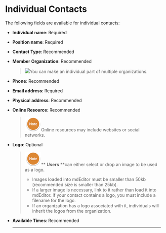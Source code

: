 # Individual Contacts

The following fields are available for individual contacts: 

* **Individual name**: Required
* **Position name**: Required
* **Contact Type**: Recommended
* **Member Organization**: Recommended
  > ![](blob:https://www.gitbook.com/5f70dbd0-c8cf-4fd5-a80a-f0eff2109184)You can make an individual part of multiple organizations.
* **Phone**: Recommended
* **Email address**: Required
* **Physical address**: Recommended
* **Online Resource**: Recommended
  > ![](/assets/NoteSmall.png)Online resources may include websites or social networks.
* **Logo**: Optional

  > ![](/assets/NoteSmall.png)** **Users** **can either select or drop an image to be used as a logo.
  >
  > *  Images loaded into mdEditor must be smaller than 50kb \(recommended size is smaller than 25kb\).
  >   *  If a larger image is necessary, link to it rather than load it into mdEditor. If your contact contains a logo, you must include a filename for the logo. 
  > * If an organization has a logo associated with it, individuals will inherit the logos from the organization.

* **Available Times**: Recommended

  ---





